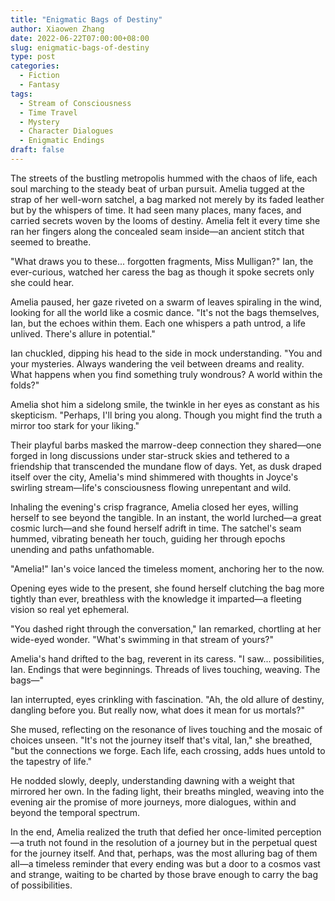 ```yaml
---
title: "Enigmatic Bags of Destiny"
author: Xiaowen Zhang
date: 2022-06-22T07:00:00+08:00
slug: enigmatic-bags-of-destiny
type: post
categories:
  - Fiction
  - Fantasy
tags:
  - Stream of Consciousness
  - Time Travel
  - Mystery
  - Character Dialogues
  - Enigmatic Endings
draft: false
---
```


The streets of the bustling metropolis hummed with the chaos of life, each soul marching to the steady beat of urban pursuit. Amelia tugged at the strap of her well-worn satchel, a bag marked not merely by its faded leather but by the whispers of time. It had seen many places, many faces, and carried secrets woven by the looms of destiny. Amelia felt it every time she ran her fingers along the concealed seam inside—an ancient stitch that seemed to breathe.

"What draws you to these... forgotten fragments, Miss Mulligan?" Ian, the ever-curious, watched her caress the bag as though it spoke secrets only she could hear.

Amelia paused, her gaze riveted on a swarm of leaves spiraling in the wind, looking for all the world like a cosmic dance. "It's not the bags themselves, Ian, but the echoes within them. Each one whispers a path untrod, a life unlived. There's allure in potential."

Ian chuckled, dipping his head to the side in mock understanding. "You and your mysteries. Always wandering the veil between dreams and reality. What happens when you find something truly wondrous? A world within the folds?"

Amelia shot him a sidelong smile, the twinkle in her eyes as constant as his skepticism. "Perhaps, I'll bring you along. Though you might find the truth a mirror too stark for your liking."

Their playful barbs masked the marrow-deep connection they shared—one forged in long discussions under star-struck skies and tethered to a friendship that transcended the mundane flow of days. Yet, as dusk draped itself over the city, Amelia's mind shimmered with thoughts in Joyce's swirling stream—life's consciousness flowing unrepentant and wild.

Inhaling the evening's crisp fragrance, Amelia closed her eyes, willing herself to see beyond the tangible. In an instant, the world lurched—a great cosmic lurch—and she found herself adrift in time. The satchel's seam hummed, vibrating beneath her touch, guiding her through epochs unending and paths unfathomable.

"Amelia!" Ian's voice lanced the timeless moment, anchoring her to the now.

Opening eyes wide to the present, she found herself clutching the bag more tightly than ever, breathless with the knowledge it imparted—a fleeting vision so real yet ephemeral.

"You dashed right through the conversation," Ian remarked, chortling at her wide-eyed wonder. "What's swimming in that stream of yours?"

Amelia's hand drifted to the bag, reverent in its caress. "I saw... possibilities, Ian. Endings that were beginnings. Threads of lives touching, weaving. The bags—"

Ian interrupted, eyes crinkling with fascination. "Ah, the old allure of destiny, dangling before you. But really now, what does it mean for us mortals?"

She mused, reflecting on the resonance of lives touching and the mosaic of choices unseen. "It's not the journey itself that's vital, Ian," she breathed, "but the connections we forge. Each life, each crossing, adds hues untold to the tapestry of life."

He nodded slowly, deeply, understanding dawning with a weight that mirrored her own. In the fading light, their breaths mingled, weaving into the evening air the promise of more journeys, more dialogues, within and beyond the temporal spectrum.

In the end, Amelia realized the truth that defied her once-limited perception—a truth not found in the resolution of a journey but in the perpetual quest for the journey itself. And that, perhaps, was the most alluring bag of them all—a timeless reminder that every ending was but a door to a cosmos vast and strange, waiting to be charted by those brave enough to carry the bag of possibilities.